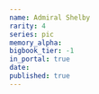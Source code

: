 ```yaml
---
name: Admiral Shelby
rarity: 4
series: pic
memory_alpha:
bigbook_tier: -1
in_portal: true
date:
published: true
---
```



